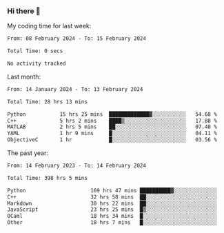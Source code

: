 ### Hi there 👋

My coding time for last week:

<!--START_SECTION:week-->

```txt
From: 08 February 2024 - To: 15 February 2024

Total Time: 0 secs

No activity tracked
```

<!--END_SECTION:week-->

Last month:

<!--START_SECTION:month-->

```txt
From: 14 January 2024 - To: 13 February 2024

Total Time: 28 hrs 13 mins

Python           15 hrs 25 mins  █████████████▓░░░░░░░░░░░   54.68 %
C++              5 hrs 2 mins    ████▒░░░░░░░░░░░░░░░░░░░░   17.88 %
MATLAB           2 hrs 5 mins    ██░░░░░░░░░░░░░░░░░░░░░░░   07.40 %
YAML             1 hr 9 mins     █░░░░░░░░░░░░░░░░░░░░░░░░   04.11 %
ObjectiveC       1 hr            █░░░░░░░░░░░░░░░░░░░░░░░░   03.56 %
```

<!--END_SECTION:month-->

The past year:

<!--START_SECTION:year-->

```txt
From: 14 February 2023 - To: 14 February 2024

Total Time: 398 hrs 5 mins

Python                     169 hrs 47 mins ██████████▓░░░░░░░░░░░░░░   42.65 %
C++                        32 hrs 58 mins  ██░░░░░░░░░░░░░░░░░░░░░░░   08.28 %
Markdown                   30 hrs 22 mins  ██░░░░░░░░░░░░░░░░░░░░░░░   07.63 %
JavaScript                 23 hrs 25 mins  █▒░░░░░░░░░░░░░░░░░░░░░░░   05.88 %
OCaml                      18 hrs 34 mins  █░░░░░░░░░░░░░░░░░░░░░░░░   04.66 %
Other                      18 hrs 7 mins   █░░░░░░░░░░░░░░░░░░░░░░░░   04.55 %
```

<!--END_SECTION:year-->
